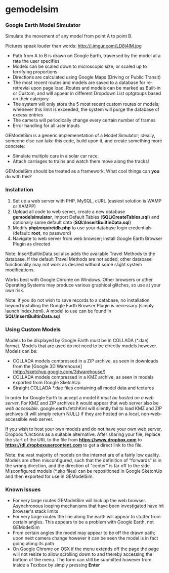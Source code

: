 gemodelsim
==========

### Google Earth Model Simulator ###


Simulate the movement of any model from point A to point B.

Pictures speak louder than words: http://i.imgur.com/LD8j4lM.jpg

* Path from A to B is drawn on Google Earth, traversed by the model at a rate the user specifies
* Models can be scaled down to microscopic size, or scaled up to terrifying proportions
* Directions are calculated using Google Maps (Driving or Public Transit)
* The most recent routes and models are saved to a database for re-retrevial upon page load. Routes and models can be marked as Built-in or Custom, and will appear in different Dropdown List optgroups based on their category.
* The system will only store the 5 most recent custom routes or models; whenever this limit is exceeded, the system will purge the database of excess entries
* The camera will periodically change every certain number of frames
* Error handling for all user inputs

GEModelSim is a generic implemenetation of a Model Simulator; ideally, someone else can take this code, build upon it, and create something more concrete:
* Simulate multiple cars in a solar car race.
* Attach carriages to trains and watch them move along the tracks!

GEModelSim should be treated as a framework. What cool things can **you** do with this?

### Installation ###

1. Set up a web server with PHP, MySQL, cURL (easiest solution is WAMP or XAMPP)
2. Upload all code to web server, create a new database __gemodelsimulator__, import Default Tables (__SQL\CreateTables.sql__) and optionally some default data (__SQL\InsertBuiltinData.sql__)
3. Modify __php\require\db.php__ to use your database login credentials (default: __root__, no password)
4. Navigate to web server from web browser; install Google Earth Browser Plugin as directed

Note: InsertBuiltinData.sql also adds the available Travel Methods to the database. If the default Travel Methods are not added, other database functionality may not work as desired without some slight system modifications.

Works best with Google Chrome on Windows. Other browsers or other Operating Systems may produce various graphical glitches, so use at your own risk.

Note: if you do not wish to save records to a database, no installation beyond installing the Google Earth Browser Plugin is necessary (simply launch index.html). A model to use can be found in __SQL\InsertBuiltinData.sql__

### Using Custom Models ###

Models to be displayed by Google Earth must be in COLLADA (*.dae) format. Models that are used do not need to be directly models however. Models can be:
* COLLADA models compressed in a ZIP archive, as seen in downloads from the [Google 3D Warehouse] (http://sketchup.google.com/3dwarehouse/)
* COLLADA models compressed in a KMZ archive, as seen in models exported from Google SketchUp
* Straight COLLADA *.dae files containing all model data and textures

In order for Google Earth to accept a model it _must be hosted on a web server_. For KMZ and ZIP archives it would appear that web server also be _web accessible_. google.earth.fetchKml will silently fail to load KMZ and ZIP archives (it will simply return NULL) if they are hosted on a local, non-web-accessible web server.

If you wish to host your own models and do not have your own web server, Dropbox functions as a suitable alternative. After sharing your file, replace the start of the URL to the file from __https://www.dropbox.com__ to __https://dl.dropboxusercontent.com__ to get a direct link to the file.

Note: the vast majority of models on the internet are of a fairly low quality. Models are often misconfigured, such that the definition of "forwards" is in the wrong direction, and the direction of "center" is far off to the side. Misconfigured models (*.skp files) can be repositioned in Google SketchUp and then exported for use in GEModelSim.

### Known Issues ###

* For very large routes GEModelSim will lock up the web browser. Asynchronous looping mechanisms that have been investigated have hit browser's stack limits
* For very large routes the line along the earth will appear to stutter from certain angles. This appears to be a problem with Google Earth, not GEModelSim
* From certain angles the model may appear to be off the drawn path; upon next camera change however it can be seen the model is in fact going along its path
* On Google Chrome on OSX if the menu extends off the page the page will not resize to allow scrolling down to and thereby accessing the bottom of the menu. The form can still be submitted however from inside a Textbox by simply pressing **Enter**
